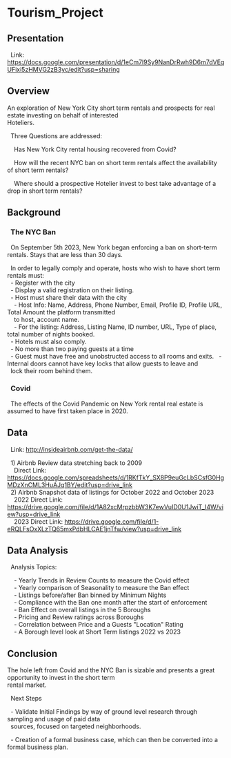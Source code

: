 # Tourism_Project  
  
## Presentation  
  
&nbsp; Link: https://docs.google.com/presentation/d/1eCm7l9Sy9NanDrRwh9D6m7dVEqUFixi5zHMVG2zB3yc/edit?usp=sharing
  
## Overview  
    
An exploration of New York City short term rentals and prospects for real estate investing on behalf of interested  
Hoteliers.  
  
&nbsp; Three Questions are addressed:
  
&nbsp; &nbsp; Has New York City rental housing recovered from Covid?
  
&nbsp; &nbsp; How will the recent NYC ban on short term rentals affect the availability of short term rentals?  
  
&nbsp; &nbsp; Where should a prospective Hotelier invest to best take advantage of a drop in short term rentals?
  
## Background  
  
### &nbsp; The NYC Ban  
  
&nbsp; On September 5th 2023, New York began enforcing a ban on short-term rentals. Stays that are less than 30 days.   
  
&nbsp; In order to legally comply and operate, hosts who wish to have short term rentals must:  
&nbsp; - Register with the city  
&nbsp; - Display a valid registration on their listing.    
&nbsp; - Host must share their data with the city  
&nbsp; &nbsp; - Host Info: Name, Address, Phone Number, Email, Profile ID, Profile URL, Total Amount the platform transmitted   
&nbsp; &nbsp; to host, account name.  
&nbsp; &nbsp; - For the listing: Address, Listing Name, ID number, URL, Type of place, total number of nights booked.  
&nbsp; - Hotels must also comply.  
&nbsp; - No more than two paying guests at a time    
&nbsp; - Guest must have free and unobstructed access to all rooms and exits.
&nbsp; - Internal doors cannot have key locks that allow guests to leave and  
&nbsp; lock their room behind them.
  
### &nbsp; Covid  
  
&nbsp; The effects of the Covid Pandemic on New York rental real estate is assumed to have first taken place in 2020.
    
## Data  
  
&nbsp; Link: http://insideairbnb.com/get-the-data/
   
&nbsp; 1) Airbnb Review data stretching back to 2009   
&nbsp; &nbsp; Direct Link: https://docs.google.com/spreadsheets/d/1RKfTkY_SX8P9euGcLbSCsfG0HgMDzXnCML3HuAJq1BY/edit?usp=drive_link  
&nbsp; 2) Airbnb Snapshot data of listings for October 2022 and October 2023  
&nbsp; &nbsp; 2022 Direct Link: https://drive.google.com/file/d/1A82xcMrpzbbW3K7ewVuID0U1JwiT_I4W/view?usp=drive_link  
&nbsp; &nbsp; 2023 Direct Link: https://drive.google.com/file/d/1-eRQLFsOxXLzTQ65mxPdbHLCAE1jnTfw/view?usp=drive_link  
  

## Data Analysis  
  
&nbsp; Analysis Topics:  
  
&nbsp; &nbsp; - Yearly Trends in Review Counts to measure the Covid effect  
&nbsp; &nbsp; - Yearly comparison of Seasonality to measure the Ban effect  
&nbsp; &nbsp; - Listings before/after Ban binned by Minimum Nights  
&nbsp; &nbsp; - Compliance with the Ban one month after the start of enforcement  
&nbsp; &nbsp; - Ban Effect on overall listings in the 5 Boroughs  
&nbsp; &nbsp; - Pricing and Review ratings across Boroughs  
&nbsp; &nbsp; - Correlation between Price and a Guests "Location" Rating  
&nbsp; &nbsp; - A Borough level look at Short Term listings 2022 vs 2023
  
## Conclusion  
  
The hole left from Covid and the NYC Ban is sizable and presents a great opportunity to invest in the short term  
rental market.
  
&nbsp; Next Steps  
  
&nbsp; - Validate Initial Findings by way of ground level research through sampling and usage of paid data  
&nbsp; sources, focused on targeted neighborhoods.
  
&nbsp; - Creation of a formal business case, which can then be converted into a formal business plan.
